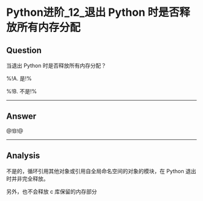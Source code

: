 # Python进阶_12_退出 Python 时是否释放所有内存分配

## Question
当退出 Python 时是否释放所有内存分配？

%!A. 是!%

%!B. 不是!%

----

## Answer
@!B!@

----

## Analysis

不是的，循环引用其他对象或引用自全局命名空间的对象的模块，在 Python 退出时并非完全释放。

另外，也不会释放 c 库保留的内存部分